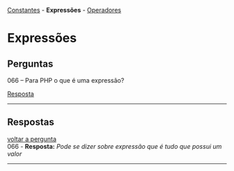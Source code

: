 [Constantes]( ) - **Expressões** - [Operadores]( )


Expressões
==========

Perguntas
---------

<a name="back66">066</a> – Para PHP o que é uma expressão?

<a href="#066">Resposta</a>
***



Respostas
---------

<a href="#back066">voltar a pergunta</a><br/>
<a name="066">066</a> - **Resposta:** _Pode se dizer sobre expressão que é tudo que possui um valor_

***
